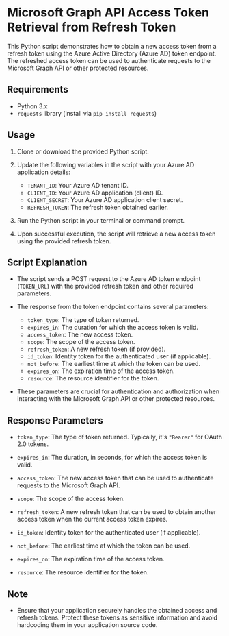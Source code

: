 # Microsoft Graph API Access Token Retrieval from Refresh Token

This Python script demonstrates how to obtain a new access token from a refresh token using the Azure Active Directory (Azure AD) token endpoint. The refreshed access token can be used to authenticate requests to the Microsoft Graph API or other protected resources.

## Requirements

- Python 3.x
- `requests` library (install via `pip install requests`)

## Usage

1. Clone or download the provided Python script.

2. Update the following variables in the script with your Azure AD application details:
   - `TENANT_ID`: Your Azure AD tenant ID.
   - `CLIENT_ID`: Your Azure AD application (client) ID.
   - `CLIENT_SECRET`: Your Azure AD application client secret.
   - `REFRESH_TOKEN`: The refresh token obtained earlier.

3. Run the Python script in your terminal or command prompt.

4. Upon successful execution, the script will retrieve a new access token using the provided refresh token.

## Script Explanation

- The script sends a POST request to the Azure AD token endpoint (`TOKEN_URL`) with the provided refresh token and other required parameters.

- The response from the token endpoint contains several parameters:
  - `token_type`: The type of token returned.
  - `expires_in`: The duration for which the access token is valid.
  - `access_token`: The new access token.
  - `scope`: The scope of the access token.
  - `refresh_token`: A new refresh token (if provided).
  - `id_token`: Identity token for the authenticated user (if applicable).
  - `not_before`: The earliest time at which the token can be used.
  - `expires_on`: The expiration time of the access token.
  - `resource`: The resource identifier for the token.

- These parameters are crucial for authentication and authorization when interacting with the Microsoft Graph API or other protected resources.

## Response Parameters

- `token_type`: The type of token returned. Typically, it's `"Bearer"` for OAuth 2.0 tokens.

- `expires_in`: The duration, in seconds, for which the access token is valid.

- `access_token`: The new access token that can be used to authenticate requests to the Microsoft Graph API.

- `scope`: The scope of the access token.

- `refresh_token`: A new refresh token that can be used to obtain another access token when the current access token expires.

- `id_token`: Identity token for the authenticated user (if applicable).

- `not_before`: The earliest time at which the token can be used.

- `expires_on`: The expiration time of the access token.

- `resource`: The resource identifier for the token.

## Note

- Ensure that your application securely handles the obtained access and refresh tokens. Protect these tokens as sensitive information and avoid hardcoding them in your application source code.